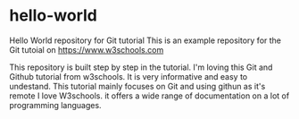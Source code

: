 # hello-world
Hello World repository for Git tutorial
This is an example repository for the Git tutoial on https://www.w3schools.com

This repository is built step by step in the tutorial.
I'm loving this Git and Github tutorial from w3schools. It is very informative and easy to undestand.
This tutorial mainly focuses on Git and using githun as it's remote
I love W3schools. it offers a wide range of documentation on a lot of programming languages.
